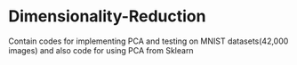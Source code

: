 # Dimensionality-Reduction

Contain codes for implementing PCA and testing on MNIST datasets(42,000 images) and also code for using PCA from Sklearn
